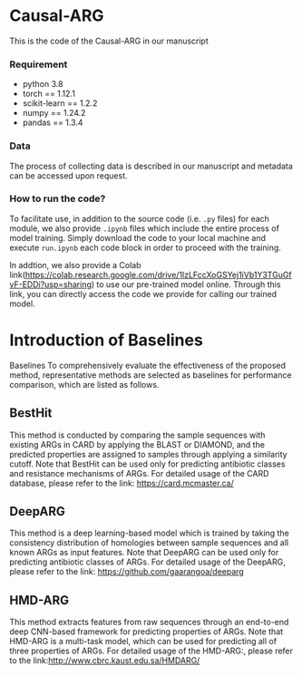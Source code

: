 # Causal-ARG

This is the code of the Causal-ARG in our manuscript
### Requirement
- python 3.8
- torch == 1.12.1
- scikit-learn == 1.2.2
- numpy == 1.24.2
- pandas == 1.3.4

### Data
The process of collecting data is described in our manuscript and metadata can be accessed upon request.

### How to run the code?
To facilitate use, in addition to the source code (i.e. `.py` files)  for each module, we also provide `.ipynb` files which include the entire process of model training. Simply download the code to your local machine and execute `run.ipynb` each code block in order to proceed with the training.



In addtion, we also provide a Colab link(https://colab.research.google.com/drive/1lzLFccXoGSYej1iVb1Y3TGuGfvF-EDDi?usp=sharing) to use our pre-trained model online. Through this link, you can directly access the code we provide for calling our trained model.

# Introduction of Baselines
Baselines
To comprehensively evaluate the effectiveness of the proposed method, representative methods are selected as baselines for performance comparison, which are listed as follows.

## BestHit
This method is conducted by comparing the sample sequences with existing ARGs in CARD by applying the BLAST or DIAMOND, and the predicted properties are assigned to samples through applying a similarity cutoff. Note that BestHit can be used only for predicting antibiotic classes and resistance mechanisms of ARGs.
For detailed usage of the CARD database, please refer to the link: https://card.mcmaster.ca/

## DeepARG
This method is a deep learning-based model which is trained by taking the consistency distribution of homologies between sample sequences and all known ARGs as input features. Note that DeepARG can be used only for predicting antibiotic classes of ARGs.
For detailed usage of the DeepARG, please refer to the link: https://github.com/gaarangoa/deeparg

## HMD-ARG
This method extracts features from raw sequences through an end-to-end deep CNN-based framework for predicting properties of ARGs. Note that HMD-ARG is a multi-task model, which can be used for predicting all of three properties of ARGs.
For detailed usage of the HMD-ARG:, please refer to the link:http://www.cbrc.kaust.edu.sa/HMDARG/
